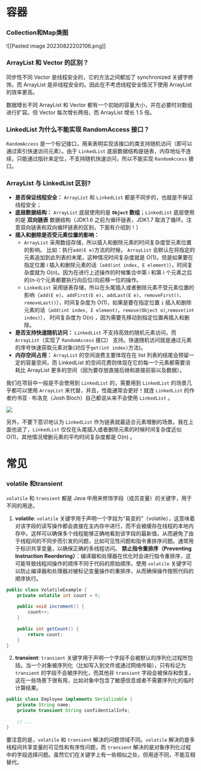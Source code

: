 # 容器

### Collection和Map类图
![[Pasted image 20230822202106.png]]

### ArrayList 和 Vector 的区别？
同步性不同
Vector 是线程安全的，它的方法之间都加了 synchronized 关键字修饰，而 ArrayList 是非线程安全的。因此在不考虑线程安全情况下使用 ArrayList 的效率更高。

数据增长不同
ArrayList 和 Vector 都有一个初始的容量大小，并在必要时对数组进行扩容。但 Vector 每次增长两倍，而 ArrayList 增长 1.5 倍。


### LinkedList 为什么不能实现 RandomAccess 接口？

`RandomAccess` 是一个标记接口，用来表明实现该接口的类支持随机访问（即可以通过索引快速访问元素）。由于 `LinkedList` 底层数据结构是链表，内存地址不连续，只能通过指针来定位，不支持随机快速访问，所以不能实现 `RandomAccess` 接口。

### ArrayList 与 LinkedList 区别?

- **是否保证线程安全：** `ArrayList` 和 `LinkedList` 都是不同步的，也就是不保证线程安全；
- **底层数据结构：** `ArrayList` 底层使用的是 **`Object` 数组**；`LinkedList` 底层使用的是 **双向链表** 数据结构（JDK1.6 之前为循环链表，JDK1.7 取消了循环。注意双向链表和双向循环链表的区别，下面有介绍到！）
- **插入和删除是否受元素位置的影响：**
    - `ArrayList` 采用数组存储，所以插入和删除元素的时间复杂度受元素位置的影响。 比如：执行`add(E e)`方法的时候， `ArrayList` 会默认在将指定的元素追加到此列表的末尾，这种情况时间复杂度就是 O(1)。但是如果要在指定位置 i 插入和删除元素的话（`add(int index, E element)`），时间复杂度就为 O(n)。因为在进行上述操作的时候集合中第 i 和第 i 个元素之后的(n-i)个元素都要执行向后位/向前移一位的操作。
    - `LinkedList` 采用链表存储，所以在头尾插入或者删除元素不受元素位置的影响（`add(E e)`、`addFirst(E e)`、`addLast(E e)`、`removeFirst()`、 `removeLast()`），时间复杂度为 O(1)，如果是要在指定位置 `i` 插入和删除元素的话（`add(int index, E element)`，`remove(Object o)`,`remove(int index)`）， 时间复杂度为 O(n) ，因为需要先移动到指定位置再插入和删除。
- **是否支持快速随机访问：** `LinkedList` 不支持高效的随机元素访问，而 `ArrayList`（实现了 `RandomAccess` 接口） 支持。快速随机访问就是通过元素的序号快速获取元素对象(对应于`get(int index)`方法)。
- **内存空间占用：** `ArrayList` 的空间浪费主要体现在在 list 列表的结尾会预留一定的容量空间，而 LinkedList 的空间花费则体现在它的每一个元素都需要消耗比 ArrayList 更多的空间（因为要存放直接后继和直接前驱以及数据）。

我们在项目中一般是不会使用到 `LinkedList` 的，需要用到 `LinkedList` 的场景几乎都可以使用 `ArrayList` 来代替，并且，性能通常会更好！就连 `LinkedList` 的作者约书亚 · 布洛克（Josh Bloch）自己都说从来不会使用 `LinkedList` 。

![](https://oss.javaguide.cn/github/javaguide/redisimage-20220412110853807.png)

另外，不要下意识地认为 `LinkedList` 作为链表就最适合元素增删的场景。我在上面也说了，`LinkedList` 仅仅在头尾插入或者删除元素的时候时间复杂度近似 O(1)，其他情况增删元素的平均时间复杂度都是 O(n) 。


# 常见
### volatile 和transient

`volatile` 和 `transient` 都是 Java 中用来修饰字段（成员变量）的关键字，用于不同的用途。

1. **volatile**: `volatile` 关键字用于声明一个字段为“易变的”（volatile），这意味着对该字段的读写操作都会直接在主内存中进行，而不会被缓存在线程的本地内存中。这样可以确保多个线程能够正确地看到该字段的最新值，从而避免了由于线程间的不同步而引发的问题，比如可见性问题和指令重排序问题。通常用于标识共享变量，以确保正确的多线程访问。
	 **禁止指令重排序（Preventing Instruction Reordering）**：编译器和处理器在优化时会进行指令重排序，这可能导致线程间操作的顺序不同于代码的原始顺序。使用 `volatile` 关键字可以防止编译器和处理器对被标记变量操作的重排序，从而确保操作按照代码的顺序执行。
```java
public class VolatileExample {
    private volatile int count = 0;
    
    public void increment() {
        count++;
    }
    
    public int getCount() {
        return count;
    }
}

```
2. **transient**: `transient` 关键字用于声明一个字段不会被默认的序列化过程所包括。当一个对象被序列化（比如写入到文件或通过网络传输），只有标记为 `transient` 的字段不会被序列化，而其他非 `transient` 字段会被保存和恢复。这在一些场景下很有用，比如对象中包含了敏感信息或者不需要序列化的临时计算结果。
```java
public class Employee implements Serializable {
    private String name;
    private transient String confidentialInfo;
    
    // ...
}
```

要注意的是，`volatile` 和 `transient` 解决的问题领域不同。`volatile` 解决的是多线程间共享变量的可见性和有序性问题，而 `transient` 解决的是对象序列化过程中的字段选择问题。虽然它们在关键字上有一些相似之处，但用途不同，不能互相替代。

